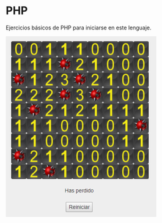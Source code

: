 # PHP
Ejercicios básicos de PHP para iniciarse en este lenguaje.

![alt text](https://github.com/i02lomom/PHP/blob/master/imagenes/buscaminas.PNG?raw=true)
